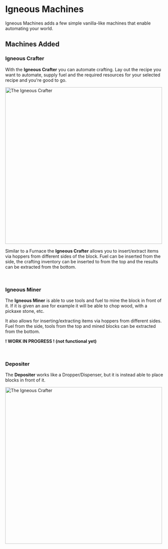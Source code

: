 # Igneous Machines
Igneous Machines adds a few simple vanilla-like machines that enable automating your world.

## Machines Added

### Igneous Crafter
With the **Igneous Crafter** you can automate crafting. Lay out the recipe you want to automate, supply fuel and the required resources for your selected recipe and you're good to go.

<img src="https://cdn-raw.modrinth.com/data/i4mUEhXw/images/0b0852b4527c87c640174228bde22565c32e87c8.png" alt="The Igneous Crafter" width="500"/>

Similar to a Furnace the **Igneous Crafter** allows you to insert/extract items via hoppers from different sides of the block. Fuel can be inserted from the side, the crafting inventory can be inserted to from the top and the results can be extracted from the bottom.

<br/>

### Igneous Miner
The **Igneous Miner** is able to use tools and fuel to mine the block in front of it. If it is given an axe for example it will be able to chop wood, with a pickaxe stone, etc.

It also allows for inserting/extracting items via hoppers from different sides. Fuel from the side, tools from the top and mined blocks can be extracted from the bottom.

**! WORK IN PROGRESS ! (not functional yet)**

<br/>

### Depositer
The **Depositer** works like a Dropper/Dispenser, but it is instead able to place blocks in front of it.

<img src="https://cdn-raw.modrinth.com/data/i4mUEhXw/images/f44f38b123bb7fe75195511ca98c948fc0154dd2.png" alt="The Igneous Crafter" width="500"/>
